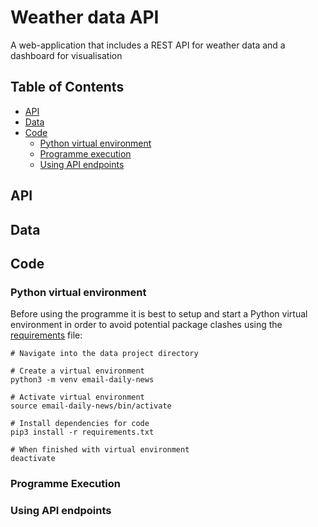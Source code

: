 # Weather data API
A web-application that includes a REST API for weather data and a dashboard for visualisation 

## Table of Contents
- [API](#api)
- [Data](#data)
- [Code](#code)
    - [Python virtual environment](#python-venv)
    - [Programme execution](#execution)
    - [Using API endpoints](#using-api-endpoints)

## API

## Data

## Code

### Python virtual environment

Before using the programme it is best to setup and start a Python virtual environment in order to avoid potential package clashes using the [requirements](requirements.txt) file:

```
# Navigate into the data project directory

# Create a virtual environment
python3 -m venv email-daily-news

# Activate virtual environment
source email-daily-news/bin/activate

# Install dependencies for code
pip3 install -r requirements.txt

# When finished with virtual environment
deactivate
```

### Programme Execution

### Using API endpoints